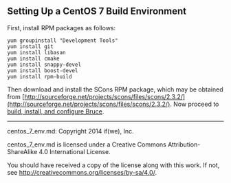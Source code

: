 ## Setting Up a CentOS 7 Build Environment

First, install RPM packages as follows:

```
yum groupinstall "Development Tools"
yum install git
yum install libasan
yum install cmake
yum install snappy-devel
yum install boost-devel
yum install rpm-build
```

Then download and install the SCons RPM package, which may be obtained from
[http://sourceforge.net/projects/scons/files/scons/2.3.2/](http://sourceforge.net/projects/scons/files/scons/2.3.2/).
Now proceed to
[build, install, and configure Bruce](../README.md#building-and-installing-bruce).

-----

centos_7_env.md: Copyright 2014 if(we), Inc.

centos_7_env.md is licensed under a Creative Commons Attribution-ShareAlike 4.0
International License.

You should have received a copy of the license along with this work. If not,
see <http://creativecommons.org/licenses/by-sa/4.0/>.
